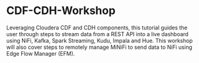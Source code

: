# CDF-CDH-Workshop
Leveraging Cloudera CDF and CDH components, this tutorial guides the user through steps to stream data from a REST API into a live dashboard using NiFi, Kafka, Spark Streaming, Kudu, Impala and Hue. This workshop will also cover steps to remotely manage MiNiFi to send data to NiFi using Edge Flow Manager (EFM).
